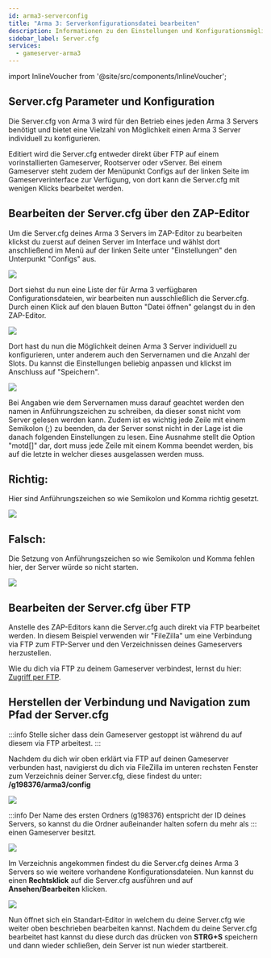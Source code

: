 ```yaml
---
id: arma3-serverconfig
title: "Arma 3: Serverkonfigurationsdatei bearbeiten"
description: Informationen zu den Einstellungen und Konfigurationsmöglichkeiten der server.cfg-Datei deines Arma-3 Server von ZAP-Hosting - ZAP-Hosting.com Dokumentation
sidebar_label: Server.cfg
services:
  - gameserver-arma3
---
```


import InlineVoucher from '@site/src/components/InlineVoucher';

## Server.cfg Parameter und Konfiguration

Die Server.cfg von Arma 3 wird für den Betrieb eines jeden Arma 3 Servers benötigt und bietet eine Vielzahl von 
Möglichkeit einen Arma 3 Server individuell zu konfigurieren.

Editiert wird die Server.cfg entweder direkt über FTP auf einem vorinstallierten Gameserver, Rootserver oder vServer. 
Bei einem Gameserver steht zudem der Menüpunkt Configs auf der linken Seite im Gameserverinterface zur Verfügung, von dort kann die
Server.cfg mit wenigen Klicks bearbeitet werden.

<InlineVoucher />

## Bearbeiten der Server.cfg über den ZAP-Editor

Um die Server.cfg deines Arma 3 Servers im ZAP-Editor zu bearbeiten klickst du zuerst auf deinen Server im Interface und wählst dort anschließend im Menü auf der linken Seite unter "Einstellungen" den Unterpunkt "Configs" aus. 

![](https://puu.sh/Fk7Ck/9b2d95185f.png)


Dort siehst du nun eine Liste der für Arma 3 verfügbaren Configurationsdateien, wir bearbeiten nun ausschließlich die Server.cfg. 
Durch einen Klick auf den blauen Button "Datei öffnen" gelangst du in den ZAP-Editor. 

![](https://puu.sh/Fk7Ez/b0f32d8c61.png)


Dort hast du nun die Möglichkeit deinen Arma 3 Server individuell zu konfigurieren, unter anderem auch den Servernamen und die Anzahl der Slots. Du kannst die Einstellungen beliebig anpassen und klickst im Anschluss auf "Speichern".

![](https://puu.sh/Fk7I1/407a039e38.png)


Bei Angaben wie dem Servernamen muss darauf geachtet werden den namen in Anführungszeichen zu schreiben, da dieser sonst nicht vom Server gelesen werden kann. Zudem ist es wichtig jede Zeile mit einem Semikolon (;) zu beenden, da der Server sonst nicht in der Lage ist die danach folgenden Einstellungen zu lesen. Eine Ausnahme stellt die Option "motd[]" dar, dort muss jede Zeile mit einem Komma beendet werden, bis auf die letzte in welcher dieses ausgelassen werden muss. 

## Richtig:

Hier sind Anführungszeichen so wie Semikolon und Komma richtig gesetzt.

![](https://puu.sh/Fk7Mq/e2542b12f7.png)


## Falsch: 

Die Setzung von Anführungszeichen so wie Semikolon und Komma fehlen hier, der Server würde so nicht starten.

![](https://puu.sh/Fk7NK/f96a31199d.png)


## Bearbeiten der Server.cfg über FTP

Anstelle des ZAP-Editors kann die Server.cfg auch direkt via FTP bearbeitet werden. In diesem Beispiel verwenden wir "FileZilla"
um eine Verbindung via FTP zum FTP-Server und den Verzeichnissen deines Gameservers herzustellen.

Wie du dich via FTP zu deinem Gameserver verbindest, lernst du hier: [Zugriff per FTP](gameserver-ftpaccess.md).


## Herstellen der Verbindung und Navigation zum Pfad der Server.cfg

:::info
Stelle sicher dass dein Gameserver gestoppt ist während du auf diesem via FTP arbeitest.
:::

Nachdem du dich wir oben erklärt via FTP auf deinen Gameserver verbunden hast, navigierst du dich via FileZilla im unteren rechsten Fenster zum Verzeichnis deiner Server.cfg, diese findest du unter: **/g198376/arma3/config**

![](https://puu.sh/Fo4Om/5df742a376.png)

:::info
Der Name des ersten Ordners (g198376) entspricht der ID deines Servers, so kannst du die Ordner außeinander halten sofern du mehr als
:::
einen Gameserver besitzt.

![](https://puu.sh/Fo4Tw/06f7a53914.png)

Im Verzeichnis angekommen findest du die Server.cfg deines Arma 3 Servers so wie weitere vorhandene Konfigurationsdateien.
Nun kannst du einen **Rechtsklick** auf die Server.cfg ausführen und auf **Ansehen/Bearbeiten** klicken.

![](https://puu.sh/Fo4Yd/f12db2fbe6.png)

Nun öffnet sich ein Standart-Editor in welchem du deine Server.cfg wie weiter oben beschrieben bearbeiten kannst. 
Nachdem du deine Server.cfg bearbeitet hast kannst du diese durch das drücken von **STRG+S** speichern und dann wieder schließen,
dein Server ist nun wieder startbereit.


<InlineVoucher />
